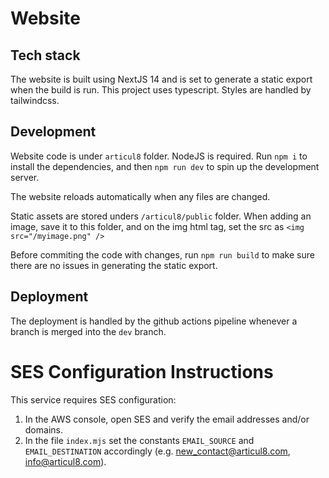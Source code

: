# Website

## Tech stack

The website is built using NextJS 14 and is set to generate a static export when the build is run.
This project uses typescript. Styles are handled by tailwindcss.

## Development

Website code is under `articul8` folder. NodeJS is required.
Run `npm i` to install the dependencies, and then `npm run dev` to spin up the development server. 

The website reloads automatically when any files are changed.

Static assets are stored unders `/articul8/public` folder. When adding an image, save it to this folder, and on the img html tag, set 
the src as `<img src="/myimage.png" />` 

Before commiting the code with changes, run `npm run build` to make sure there are no issues in generating the static export.

## Deployment

The deployment is handled by the github actions pipeline whenever a branch is merged into the `dev` branch.

# SES Configuration Instructions

This service requires SES configuration: 

1. In the AWS console, open SES and verify the email addresses and/or domains. 
2. In the file `index.mjs` set the constants `EMAIL_SOURCE` and `EMAIL_DESTINATION` 
   accordingly (e.g. new_contact@articul8.com, info@articul8.com). 
